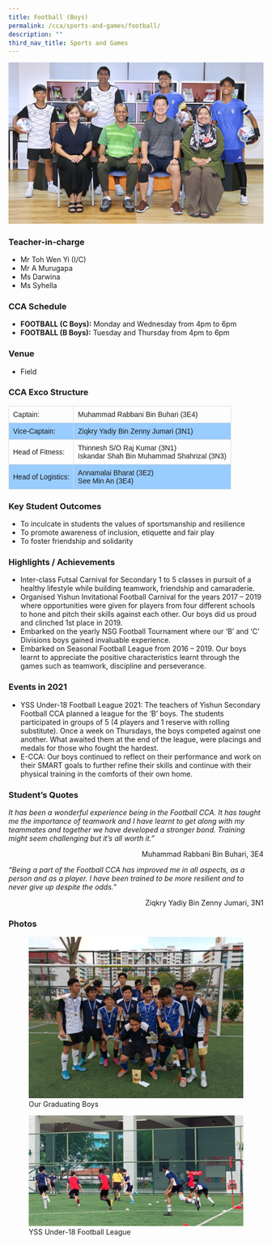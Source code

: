 ```yaml
---
title: Football (Boys)
permalink: /cca/sports-and-games/football/
description: ""
third_nav_title: Sports and Games
---
```

![](/images/StudDevelopment/CCAs/SportsGames/Football/football_2023.JPG)

### Teacher-in-charge
* Mr Toh Wen Yi (I/C)
* Mr A Murugapa
* Ms Darwina
* Ms Syhella

### CCA Schedule
* **FOOTBALL (C Boys):** Monday and Wednesday from 4pm to 6pm
* **FOOTBALL (B Boys):** Tuesday and Thursday from 4pm to 6pm

### Venue
* Field

### CCA Exco Structure
<style>
table {
  font-family: arial, sans-serif;
  border-collapse: collapse;
  width: 100%;
}

td, th {
  border: 1px solid #dddddd;
  text-align: left;
  padding: 8px;
}

tr:nth-child(even) {
  background-color: #99ccff;
}
</style>


| |  |
| -------- | -------- |
| Captain:     | Muhammad Rabbani Bin Buhari (3E4)     |
| Vice-Captain:     | Ziqkry Yadiy Bin Zenny Jumari (3N1)     |
| Head of Fitness:     | Thinnesh S/O Raj Kumar (3N1) <br> Iskandar Shah Bin Muhammad Shahrizal (3N3)    |
| Head of Logistics:     | Annamalai Bharat (3E2) <br>  See Min An (3E4)   |



### Key Student Outcomes

* To inculcate in students the values of sportsmanship and resilience
* To promote awareness of inclusion, etiquette and fair play
* To foster friendship and solidarity

### Highlights / Achievements

* Inter-class Futsal Carnival for Secondary 1 to 5 classes in pursuit of a healthy lifestyle while building teamwork, friendship and camaraderie.
* Organised Yishun Invitational Football Carnival for the years 2017 – 2019 where opportunities were given for players from four different schools to hone and pitch their skills against each other. Our boys did us proud and clinched 1st place in 2019.
* Embarked on the yearly NSG Football Tournament where our ‘B’ and ‘C’ Divisions boys gained invaluable experience.
* Embarked on Seasonal Football League from 2016 – 2019. Our boys learnt to appreciate the positive characteristics learnt through the games such as teamwork, discipline and perseverance.

### Events in 2021

* YSS Under-18 Football League 2021: The teachers of Yishun Secondary Football CCA planned a league for the ‘B’ boys. The students participated in groups of 5 (4 players and 1 reserve with rolling substitute). Once a week on Thursdays, the boys competed against one another. What awaited them at the end of the league, were placings and medals for those who fought the hardest.
* E-CCA: Our boys continued to reflect on their performance and work on their SMART goals to further refine their skills and continue with their physical training in the comforts of their own home.

### Student’s Quotes

*It has been a wonderful experience being in the Football CCA. It has taught me the importance of teamwork and I have learnt to get along with my teammates and together we have developed a stronger bond. Training might seem challenging but it’s all worth it.”*

<div style="text-align:right">Muhammad Rabbani Bin Buhari, 3E4</div>

*“Being a part of the Football CCA has improved me in all aspects, as a person and as a player. I have been trained to be more resilient and to never give up despite the odds.”*

<div style="text-align:right">Ziqkry Yadiy Bin Zenny Jumari, 3N1</div>

### Photos

<figure><img src="/images/StudDevelopment/CCAs/SportsGames/Football/Football-1.jpg"><figcaption>Our Graduating Boys</figcaption></figure>

<figure><img src="/images/StudDevelopment/CCAs/SportsGames/Football/Football-2.jpg"><figcaption>YSS Under-18 Football League</figcaption></figure>
